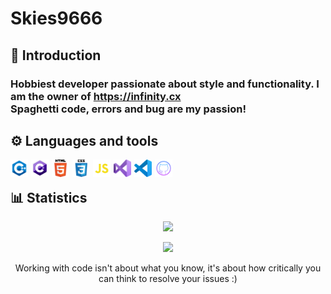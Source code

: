 #  Skies9666


## 📃 Introduction
### Hobbiest developer passionate about style and functionality. I am the owner of https://infinity.cx<br>Spaghetti code, errors and bug are my passion!

## ⚙️ Languages and tools
<img style="margin-right: 5px" align="left" alt="C++" width="28px" src="icons/cpp.png" />
<img style="margin-right: 5px" align="left" alt="C#" width="28px" src="icons/c-logo-icon-28402.png" />
<img style="margin-right: 5px" align="left" alt="HTML5" width="28px" src="https://raw.githubusercontent.com/github/explore/80688e429a7d4ef2fca1e82350fe8e3517d3494d/topics/html/html.png" />
<img style="margin-right: 5px" align="left" alt="CSS3" width="28px" src="https://raw.githubusercontent.com/github/explore/80688e429a7d4ef2fca1e82350fe8e3517d3494d/topics/css/css.png" />
<img style="margin-right: 5px" align="left" alt="JavaScript" width="28px" src="https://raw.githubusercontent.com/vscode-icons/vscode-icons/master/icons/file_type_js.svg" />
<img style="margin-right: 5px" align="left" alt="Visual Studio" width="28px" src="icons/MSVC.png"/>
<img style="margin-right: 5px" align="left" alt="Visual Studio Code" src="https://raw.githubusercontent.com/github/explore/80688e429a7d4ef2fca1e82350fe8e3517d3494d/topics/visual-studio-code/visual-studio-code.png" width="28px">
<img style="margin-right: 5px" align="left" alt="GitHub" width="28px" src="icons/github.png"/>
<br>

## 📊 Statistics 
<p align="center">
  <img width="400" src="https://github-readme-stats.vercel.app/api?username=Skies966&show_icons=true&theme=radical">
</p>
<p align="center">
  <img width="400" src="https://github-readme-stats.vercel.app/api/top-langs/?username=Skies966&layout=compact&theme=radical">
</p>
<p align="center">
    Working with code isn't about what you know, it's about how critically you can think to resolve your issues :)
</p>
